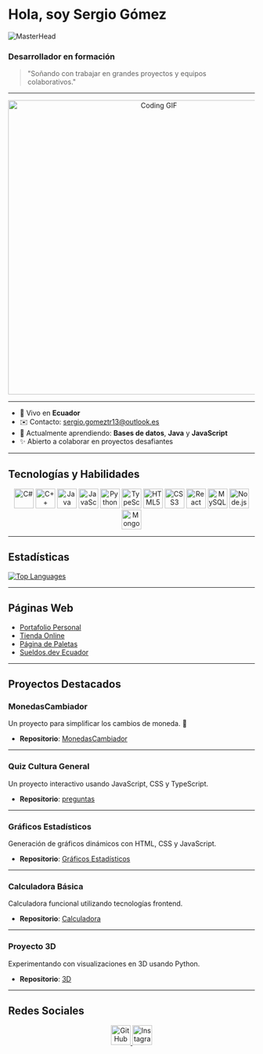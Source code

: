 # Hola, soy Sergio Gómez

![MasterHead](https://wallpapercave.com/wp/wp9109383.jpg)

### Desarrollador en formación 

> "Soñando con trabajar en grandes proyectos y equipos colaborativos."

---

<p align="center">
  <img src="https://media.giphy.com/media/qgQUggAC3Pfv687qPC/giphy.gif" alt="Coding GIF" width="600"/>
</p>

---

- 🏡 Vivo en **Ecuador**
- ✉️ Contacto: [sergio.gomeztr13@outlook.es](mailto:sergio.gomeztr13@outlook.es)
- 🧬 Actualmente aprendiendo: **Bases de datos**, **Java** y **JavaScript**
- ✨ Abierto a colaborar en proyectos desafiantes

---

## Tecnologías y Habilidades

<p align="center">
<a href="https://docs.microsoft.com/en-us/dotnet/csharp/" target="_blank" rel="noreferrer"><img src="https://raw.githubusercontent.com/danielcranney/readme-generator/main/public/icons/skills/csharp-colored.svg" width="40" height="40" alt="C#" /></a>
<a href="https://docs.microsoft.com/en-us/cpp/?view=msvc-170" target="_blank" rel="noreferrer"><img src="https://raw.githubusercontent.com/danielcranney/readme-generator/main/public/icons/skills/cplusplus-colored.svg" width="40" height="40" alt="C++" /></a>
<a href="https://www.oracle.com/java/" target="_blank" rel="noreferrer"><img src="https://raw.githubusercontent.com/danielcranney/readme-generator/main/public/icons/skills/java-colored.svg" width="40" height="40" alt="Java" /></a>
<a href="https://developer.mozilla.org/en-US/docs/Web/JavaScript" target="_blank" rel="noreferrer"><img src="https://raw.githubusercontent.com/danielcranney/readme-generator/main/public/icons/skills/javascript-colored.svg" width="40" height="40" alt="JavaScript" /></a>
<a href="https://www.python.org/" target="_blank" rel="noreferrer"><img src="https://raw.githubusercontent.com/danielcranney/readme-generator/main/public/icons/skills/python-colored.svg" width="40" height="40" alt="Python" /></a>
<a href="https://www.typescriptlang.org/" target="_blank" rel="noreferrer"><img src="https://raw.githubusercontent.com/danielcranney/readme-generator/main/public/icons/skills/typescript-colored.svg" width="40" height="40" alt="TypeScript" /></a>
<a href="https://developer.mozilla.org/en-US/docs/Glossary/HTML5" target="_blank" rel="noreferrer"><img src="https://raw.githubusercontent.com/danielcranney/readme-generator/main/public/icons/skills/html5-colored.svg" width="40" height="40" alt="HTML5" /></a>
<a href="https://www.w3.org/TR/CSS/#css" target="_blank" rel="noreferrer"><img src="https://raw.githubusercontent.com/danielcranney/readme-generator/main/public/icons/skills/css3-colored.svg" width="40" height="40" alt="CSS3" /></a>
<a href="https://reactjs.org/" target="_blank" rel="noreferrer"><img src="https://raw.githubusercontent.com/danielcranney/readme-generator/main/public/icons/skills/react-colored.svg" width="40" height="40" alt="React" /></a>
<a href="https://www.mysql.com/" target="_blank" rel="noreferrer"><img src="https://raw.githubusercontent.com/danielcranney/readme-generator/main/public/icons/skills/mysql-colored.svg" width="40" height="40" alt="MySQL" /></a>
<a href="https://nodejs.org/" target="_blank" rel="noreferrer"><img src="https://raw.githubusercontent.com/danielcranney/readme-generator/main/public/icons/skills/nodejs-colored.svg" width="40" height="40" alt="Node.js" /></a>
<a href="https://www.mongodb.com/" target="_blank" rel="noreferrer"><img src="https://raw.githubusercontent.com/danielcranney/readme-generator/main/public/icons/skills/mongodb-colored.svg" width="40" height="40" alt="MongoDB" /></a>
</p>

---

## Estadísticas

<a href="https://github.com/sergio001g">
  <img src="https://github-readme-stats.vercel.app/api/top-langs/?username=sergio001g&langs_count=10&title_color=0891b2&text_color=ffffff&icon_color=0891b2&bg_color=1c1917&hide_border=true&locale=en&custom_title=Top%20%Languages&exclude_repo=github-readme-stats&css=23&html=16" alt="Top Languages" />
</a>

---

## Páginas Web

- [Portafolio Personal](https://dignkez2f1epgwof.vercel.app/)
- [Tienda Online](https://hdoljkop5rqznmbt.vercel.app/)
- [Página de Paletas](https://rl6k9jtq1atw8ibi.vercel.app/)
- [Sueldos.dev Ecuador](https://ti1tq7iw3zk2mawt.vercel.app/)

---

## Proyectos Destacados

### MonedasCambiador
Un proyecto para simplificar los cambios de moneda. 💸

- **Repositorio**: [MonedasCambiador](https://github.com/sergio001g/MonedasCambiador)

---

### Quiz Cultura General
Un proyecto interactivo usando JavaScript, CSS y TypeScript.

- **Repositorio**: [preguntas ](https://github.com/sergio001g/preguntas.CSS-JS-TS)

---

### Gráficos Estadísticos
Generación de gráficos dinámicos con HTML, CSS y JavaScript.

- **Repositorio**: [Gráficos Estadísticos](https://github.com/sergio001g/Graficos-estadisticos)

---

### Calculadora Básica
Calculadora funcional utilizando tecnologías frontend.

- **Repositorio**: [Calculadora](https://github.com/sergio001g/Calculadora-con-hoja-de-calculo-b-sico-)

---

### Proyecto 3D
Experimentando con visualizaciones en 3D usando Python.

- **Repositorio**: [3D](https://github.com/sergio001g/3d)

---

## Redes Sociales

<p align="center">
<a href="https://github.com/sergio001g" target="_blank" rel="noreferrer">
<img src="https://raw.githubusercontent.com/danielcranney/readme-generator/main/public/icons/socials/github.svg" width="40" height="40" alt="GitHub" />
</a>
<a href="http://www.instagram.com/gomezzzz__________" target="_blank" rel="noreferrer">
<img src="https://raw.githubusercontent.com/danielcranney/readme-generator/main/public/icons/socials/instagram.svg" width="40" height="40" alt="Instagram" />
</a>
</p>
